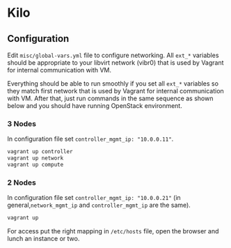 # Kilo

## Configuration

Edit `misc/global-vars.yml` file to configure networking. All `ext_*` variables should be appropriate to your libvirt network (vibr0) that is used by Vagrant for internal communication with VM.

Everything should be able to run smoothly if you set all `ext_*` variables so they match first network that is used by Vagrant for internal communication with VM. After that, just run commands in the same sequence as shown below and you should have running OpenStack environment.

### 3 Nodes

In configuration file set `controller_mgmt_ip: "10.0.0.11"`.

```bash
vagrant up controller
vagrant up network
vagrant up compute
```

### 2 Nodes

In configuration file set `controller_mgmt_ip: "10.0.0.21"` (in general,`network_mgmt_ip` and `controller_mgmt_ip` are the same).

```bash
vagrant up
```

For access put the right mapping in `/etc/hosts` file, open the browser and lunch an instance or two.
